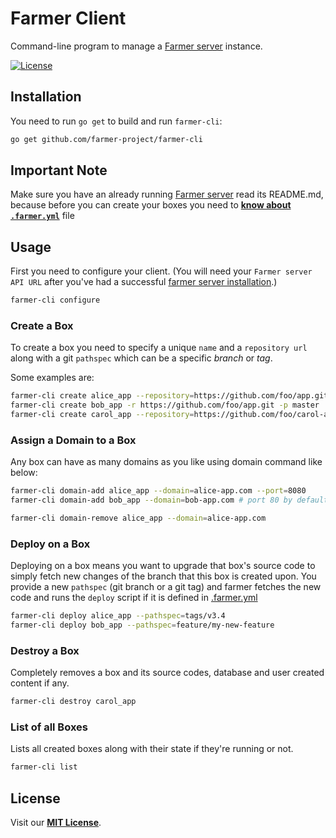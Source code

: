 # Farmer Client
Command-line program to manage a [Farmer server](https://github.com/farmer-project/farmer) instance.

[![License](https://img.shields.io/badge/license-MIT-blue.svg)](https://github.com/farmer-project/farmer-cli)

## Installation
You need to run `go get` to build and run `farmer-cli`:
```sh
go get github.com/farmer-project/farmer-cli
```

## Important Note
Make sure you have an already running [Farmer server](https://github.com/farmer-project/farmer) read its README.md, because before you can create your boxes you need to [**know about `.farmer.yml`**](https://github.com/farmer-project/farmer/blob/master/docs/farmer.yml.md) file

## Usage
First you need to configure your client. (You will need your `Farmer server API URL` after you've had a successful [farmer server installation](https://github.com/farmer-project/farmer#quick-installation).)
```sh
farmer-cli configure
```

### Create a Box
To create a box you need to specify a unique `name` and a `repository url` along with a git `pathspec` which can be a specific *branch* or *tag*.

Some examples are:
```sh
farmer-cli create alice_app --repository=https://github.com/foo/app.git --pathspec=tags/v0.2
farmer-cli create bob_app -r https://github.com/foo/app.git -p master
farmer-cli create carol_app --repository=https://github.com/foo/carol-app.git # Uses "master" branch by default.
```

### Assign a Domain to a Box
Any box can have as many domains as you like using domain command like below:
```sh
farmer-cli domain-add alice_app --domain=alice-app.com --port=8080
farmer-cli domain-add bob_app --domain=bob-app.com # port 80 by default.

farmer-cli domain-remove alice_app --domain=alice-app.com
```

### Deploy on a Box
Deploying on a box means you want to upgrade that box's source code to simply fetch new changes of the branch that this box is created upon. You provide a new `pathspec` (git branch or a git tag) and farmer fetches the new code and runs the `deploy` script if it is defined in [.farmer.yml](https://github.com/farmer-project/farmer/blob/master/docs/farmer.yml.md)
```sh
farmer-cli deploy alice_app --pathspec=tags/v3.4
farmer-cli deploy bob_app --pathspec=feature/my-new-feature
```

### Destroy a Box
Completely removes a box and its source codes, database and user created content if any.
```sh
farmer-cli destroy carol_app
```

### List of all Boxes
Lists all created boxes along with their state if they're running or not.
```sh
farmer-cli list
```

## License
Visit our **[MIT License](LICENSE)**.
